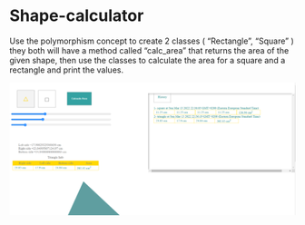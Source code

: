 # Shape-calculator
Use the polymorphism concept to create 2 classes ( “Rectangle”, “Square” ) they both will have a method called “calc_area” that returns the area of the given shape, then use the classes to calculate the area for a square and a rectangle and print the values.

![alt text](Screenshot.png)
